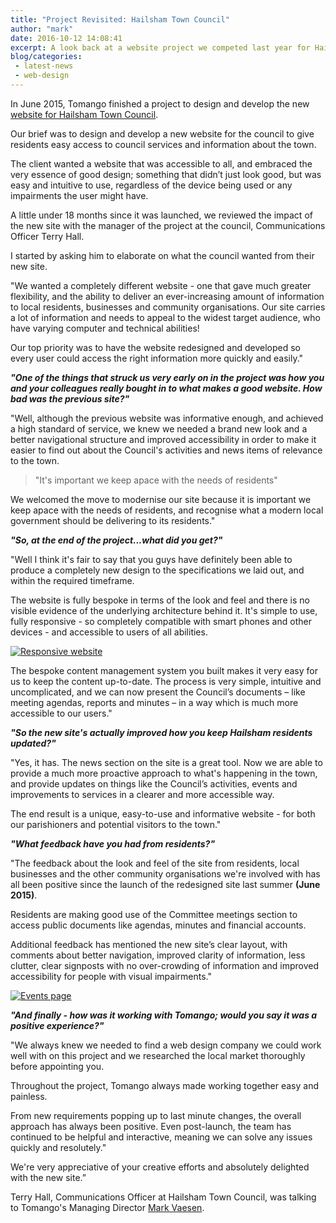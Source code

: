 ```yaml
---
title: "Project Revisited: Hailsham Town Council"
author: "mark"
date: 2016-10-12 14:08:41
excerpt: A look back at a website project we competed last year for Hailsham Town Council, including a brief interview with their Communications Officer Terry Hall.
blog/categories: 
 - latest-news
 - web-design
---
```


In June 2015, Tomango finished a project to design and develop the new [website for Hailsham Town Council](http://www.tomango.co.uk/created/hailsham-town-council/).

Our brief was to design and develop a new website for the council to give residents easy access to council services and information about the town.

The client wanted a website that was accessible to all, and embraced the very essence of good design; something that didn’t just look good, but was easy and intuitive to use, regardless of the device being used or any impairments the user might have.

A little under 18 months since it was launched, we reviewed the impact of the new site with the manager of the project at the council, Communications Officer Terry Hall.

I started by asking him to elaborate on what the council wanted from their new site.

"We wanted a completely different website - one that gave much greater flexibility, and the ability to deliver an ever-increasing amount of information to local residents, businesses and community organisations. Our site carries a lot of information and needs to appeal to the widest target audience, who have varying computer and technical abilities!

Our top priority was to have the website redesigned and developed so every user could access the right information more quickly and easily."

__*"One of the things that struck us very early on in the project was how you and your colleagues really bought in to what makes a good website. How bad was the previous site?"*__

"Well, although the previous website was informative enough, and achieved a high standard of service, we knew we needed a brand new look and a better navigational structure and improved accessibility in order to make it easier to find out about the Council's activities and news items of relevance to the town.

> "It's important we keep apace with the needs of residents"

We welcomed the move to modernise our site because it is important we keep apace with the needs of residents, and recognise what a modern local government should be delivering to its residents."

__*"So, at the end of the project...what did you get?"*__

"Well I think it's fair to say that you guys have definitely been able to produce a completely new design to the specifications we laid out, and within the required timeframe.

The website is fully bespoke in terms of the look and feel and there is no visible evidence of the underlying architecture behind it. It's simple to use, fully responsive - so completely compatible with smart phones and other devices - and accessible to users of all abilities.

[![](images/blog/hailsham-town-council-responsive-website.jpg "Responsive website")](images/blog/hailsham-town-council-responsive-website.jpg)

The bespoke content management system you built makes it very easy for us to keep the content up-to-date. The process is very simple, intuitive and uncomplicated, and we can now present the Council’s documents – like meeting agendas, reports and minutes – in a way which is much more accessible to our users."

__*"So the new site's actually improved how you keep Hailsham residents updated?"*__

"Yes, it has. The news section on the site is a great tool. Now we are able to provide a much more proactive approach to what's happening in the town, and provide updates on things like the Council’s activities, events and improvements to services in a clearer and more accessible way.

The end result is a unique, easy-to-use and informative website - for both our parishioners and potential visitors to the town."

__*"What feedback have you had from residents?"*__

"The feedback about the look and feel of the site from residents, local businesses and the other community organisations we're involved with has all been positive since the launch of the redesigned site last summer __(June 2015)__.

Residents are making good use of the Committee meetings section to access public documents like agendas, minutes and financial accounts.

Additional feedback has mentioned the new site’s clear layout, with comments about better navigation, improved clarity of information, less clutter, clear signposts with no over-crowding of information and improved accessibility for people with visual impairments."

[![](images/blog/hailsham-town-council-events.jpg "Events page")](images/blog/hailsham-town-council-events.jpg)

__*"And finally - how was it working with Tomango; would you say it was a positive experience?"*__

"We always knew we needed to find a web design company we could work well with on this project and we researched the local market thoroughly before appointing you.

Throughout the project, Tomango always made working together easy and painless.

From new requirements popping up to last minute changes, the overall approach has always been positive. Even post-launch, the team has continued to be helpful and interactive, meaning we can solve any issues quickly and resolutely."

We're very appreciative of your creative efforts and absolutely delighted with the new site.”

Terry Hall, Communications Officer at Hailsham Town Council, was talking to Tomango's Managing Director [Mark Vaesen](http://www.tomango.co.uk/is/mark-vaesen/).


